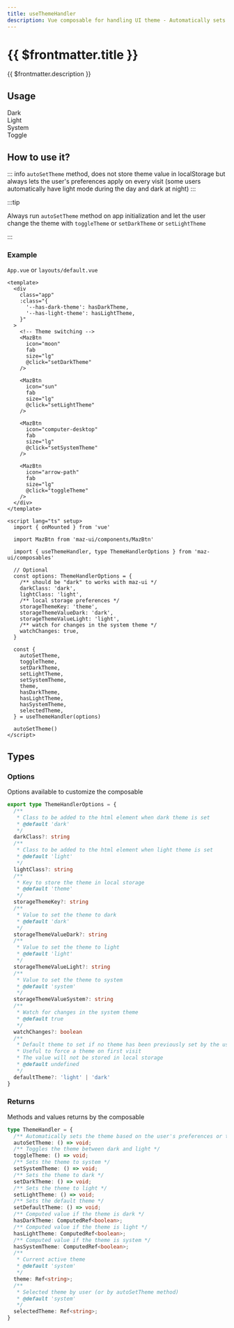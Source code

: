 ```yaml
---
title: useThemeHandler
description: Vue composable for handling UI theme - Automatically sets dark and light theme and switches between them
---
```


# {{ $frontmatter.title }}

{{ $frontmatter.description }}

## Usage

<ComponentDemo>
  <div class="maz-flex maz-gap-4">
    <div class="maz-flex maz-flex-center maz-flex-col maz-text-center maz-gap-2">
      <span>Dark</span>
      <MazBtn
        icon="moon"
        fab
        :color="hasDarkTheme ? 'secondary' : 'primary'"
        :class="theme === 'dark' ? '!maz-outline !maz-outline-offset-2 !maz-outline-secondary' : ''"
        size="lg"
        @click="selectedTheme = 'dark'"
      />
    </div>
    <div class="maz-flex maz-flex-center maz-flex-col maz-text-center maz-gap-2">
      <span>Light</span>
      <MazBtn
        icon="sun"
        fab
        :color="hasLightTheme ? 'secondary' : 'primary'"
        :class="theme === 'light' ? '!maz-outline !maz-outline-offset-2 !maz-outline-secondary' : ''"
        size="lg"
        @click="selectedTheme = 'light'"
      />
    </div>
    <div class="maz-flex maz-flex-center maz-flex-col maz-text-center maz-gap-2">
      <span>System</span>
      <MazBtn
        icon="computer-desktop"
        fab
        :color="hasSystemTheme ? 'secondary' : 'primary'"
        size="lg"
        @click="selectedTheme = 'system'"
      />
    </div>
    <div class="maz-flex maz-flex-center maz-flex-col maz-text-center maz-gap-2">
      <span>Toggle</span>
      <MazBtn
        icon="arrow-path"
        fab
        size="lg"
        @click="toggleTheme"
      />
    </div>
  </div>
  <template #content>
    <br />
    <div class="language-js ext-json"><span class="lang">json</span><pre class="language-js"><code>{{ { theme, selectedTheme, hasDarkTheme, hasLightTheme, hasSystemTheme } }}</code></pre></div>
  </template>
</ComponentDemo>

## How to use it?

::: info
`autoSetTheme` method, does not store theme value in localStorage but always lets the user's preferences apply on every visit (some users automatically have light mode during the day and dark at night)
:::

:::tip

Always run `autoSetTheme` method on app initialization and let the user change the theme with `toggleTheme` or `setDarkTheme` or `setLightTheme`

:::

### Example

`App.vue` or `layouts/default.vue`

```vue
<template>
  <div
    class="app"
    :class="{
      '--has-dark-theme': hasDarkTheme,
      '--has-light-theme': hasLightTheme,
    }"
  >
    <!-- Theme switching -->
    <MazBtn
      icon="moon"
      fab
      size="lg"
      @click="setDarkTheme"
    />

    <MazBtn
      icon="sun"
      fab
      size="lg"
      @click="setLightTheme"
    />

    <MazBtn
      icon="computer-desktop"
      fab
      size="lg"
      @click="setSystemTheme"
    />

    <MazBtn
      icon="arrow-path"
      fab
      size="lg"
      @click="toggleTheme"
    />
  </div>
</template>

<script lang="ts" setup>
  import { onMounted } from 'vue'

  import MazBtn from 'maz-ui/components/MazBtn'

  import { useThemeHandler, type ThemeHandlerOptions } from 'maz-ui/composables'

  // Optional
  const options: ThemeHandlerOptions = {
    /** should be "dark" to works with maz-ui */
    darkClass: 'dark',
    lightClass: 'light',
    /** local storage preferences */
    storageThemeKey: 'theme',
    storageThemeValueDark: 'dark',
    storageThemeValueLight: 'light',
    /** watch for changes in the system theme */
    watchChanges: true,
  }

  const {
    autoSetTheme,
    toggleTheme,
    setDarkTheme,
    setLightTheme,
    setSystemTheme,
    theme,
    hasDarkTheme,
    hasLightTheme,
    hasSystemTheme,
    selectedTheme,
  } = useThemeHandler(options)

  autoSetTheme()
</script>
```

## Types

### Options

Options available to customize the composable

```ts
export type ThemeHandlerOptions = {
  /**
   * Class to be added to the html element when dark theme is set
   * @default 'dark'
   */
  darkClass?: string
  /**
   * Class to be added to the html element when light theme is set
   * @default 'light'
   */
  lightClass?: string
  /**
   * Key to store the theme in local storage
   * @default 'theme'
   */
  storageThemeKey?: string
  /**
   * Value to set the theme to dark
   * @default 'dark'
   */
  storageThemeValueDark?: string
  /**
   * Value to set the theme to light
   * @default 'light'
   */
  storageThemeValueLight?: string
  /**
   * Value to set the theme to system
   * @default 'system'
   */
  storageThemeValueSystem?: string
  /**
   * Watch for changes in the system theme
   * @default true
   */
  watchChanges?: boolean
  /**
   * Default theme to set if no theme has been previously set by the user
   * Useful to force a theme on first visit
   * The value will not be stored in local storage
   * @default undefined
   */
  defaultTheme?: 'light' | 'dark'
}
```

### Returns

Methods and values returns by the composable

```ts
type ThemeHandler = {
  /** Automatically sets the theme based on the user's preferences or the stored value */
  autoSetTheme: () => void;
  /** Toggles the theme between dark and light */
  toggleTheme: () => void;
  /** Sets the theme to system */
  setSystemTheme: () => void;
  /** Sets the theme to dark */
  setDarkTheme: () => void;
  /** Sets the theme to light */
  setLightTheme: () => void;
  /** Sets the default theme */
  setDefaultTheme: () => void;
  /** Computed value if the theme is dark */
  hasDarkTheme: ComputedRef<boolean>;
  /** Computed value if the theme is light */
  hasLightTheme: ComputedRef<boolean>;
  /** Computed value if the theme is system */
  hasSystemTheme: ComputedRef<boolean>;
  /**
   * Current active theme
   * @default 'system'
   */
  theme: Ref<string>;
  /**
   * Selected theme by user (or by autoSetTheme method)
   * @default 'system'
   */
  selectedTheme: Ref<string>;
}
```

<script lang="ts" setup>
  import { useThemeHandler, type ThemeHandlerOptions } from 'maz-ui/src/composables/useThemeHandler'

  const options: ThemeHandlerOptions = {
    darkClass: 'dark',
    lightClass: 'light',
    storageThemeKey: 'theme',
    storageThemeValueDark: 'dark',
    storageThemeValueLight: 'light',
    storageThemeValueSystem: 'system',
    watchChanges: true,
  }

  const {
    autoSetTheme,
    toggleTheme,
    theme,
    hasDarkTheme,
    hasLightTheme,
    hasSystemTheme,
    internalTheme,
    selectedTheme,
    setDefaultTheme,
  } = useThemeHandler(options)

  autoSetTheme()
</script>

